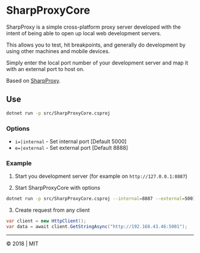 # SharpProxyCore

SharpProxy is a simple cross-platform proxy server developed with the intent of being able to open up local web development servers.

This allows you to test, hit breakpoints, and generally do development by using other machines and mobile devices.

Simply enter the local port number of your development server and map it with an external port to host on.

Based on [SharpProxy](https://github.com/jocull/SharpProxy).

## Use

```sh
dotnet run -p src/SharpProxyCore.csproj
```

### Options

- `i=|internal` - Set internal port [Default 5000]
- `e=|external` - Set external port [Default 8888]

### Example

1. Start you development server (for example on `http://127.0.0.1:8887`)

2. Start SharpProxyCore with options

```sh
dotnet run -p src/SharpProxyCore.csproj --internal=8887 --external=5001
```

3. Create request from any client

```csharp
var client = new HttpClient();
var data = await client.GetStringAsync("http://192.168.43.46:5001");
```

---
&copy; 2018 | MIT